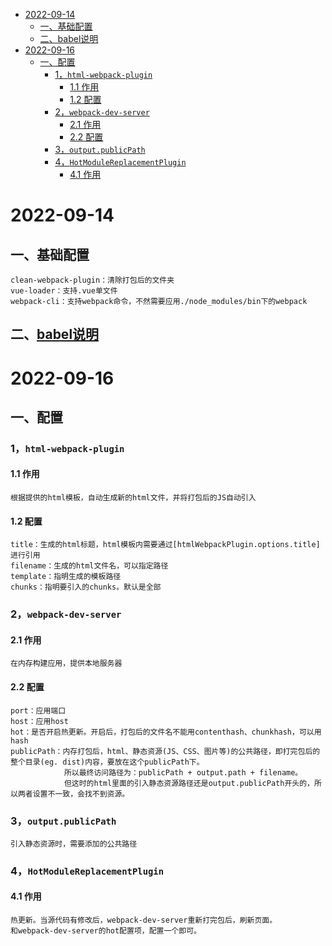 <!-- START doctoc generated TOC please keep comment here to allow auto update -->
<!-- DON'T EDIT THIS SECTION, INSTEAD RE-RUN doctoc TO UPDATE -->

- [2022-09-14](#2022-09-14)
  - [一、基础配置](#一基础配置)
  - [二、babel说明](#二babel说明)
- [2022-09-16](#2022-09-16)
  - [一、配置](#一配置)
    - [1，```html-webpack-plugin```](#1html-webpack-plugin)
      - [1.1 作用](#11-作用)
      - [1.2 配置](#12-配置)
    - [2，```webpack-dev-server```](#2webpack-dev-server)
      - [2.1 作用](#21-作用)
      - [2.2 配置](#22-配置)
    - [3，```output.publicPath```](#3outputpublicpath)
    - [4，```HotModuleReplacementPlugin```](#4hotmodulereplacementplugin)
      - [4.1 作用](#41-作用)

<!-- END doctoc generated TOC please keep comment here to allow auto update -->

# 2022-09-14
## 一、基础配置
```
clean-webpack-plugin：清除打包后的文件夹
vue-loader：支持.vue单文件
webpack-cli：支持webpack命令，不然需要应用./node_modules/bin下的webpack
```
## 二、[babel说明](https://www.jiangruitao.com/babel/quick-start/)

# 2022-09-16
## 一、配置
### 1，```html-webpack-plugin```
#### 1.1 作用
```
根据提供的html模板，自动生成新的html文件，并将打包后的JS自动引入
```
#### 1.2 配置
```
title：生成的html标题，html模板内需要通过[htmlWebpackPlugin.options.title]进行引用
filename：生成的html文件名，可以指定路径
template：指明生成的模板路径
chunks：指明要引入的chunks。默认是全部
```
### 2，```webpack-dev-server```
#### 2.1 作用
```
在内存构建应用，提供本地服务器
```
#### 2.2 配置
```
port：应用端口
host：应用host
hot：是否开启热更新。开启后，打包后的文件名不能用contenthash、chunkhash，可以用hash
publicPath：内存打包后，html、静态资源(JS、CSS、图片等)的公共路径，即打完包后的整个目录(eg. dist)内容，要放在这个publicPath下。
            所以最终访问路径为：publicPath + output.path + filename。
            但这时的html里面的引入静态资源路径还是output.publicPath开头的，所以两者设置不一致，会找不到资源。
```
### 3，```output.publicPath```
```
引入静态资源时，需要添加的公共路径
```
### 4，```HotModuleReplacementPlugin```
#### 4.1 作用
```
热更新。当源代码有修改后，webpack-dev-server重新打完包后，刷新页面。
和webpack-dev-server的hot配置项，配置一个即可。
```
